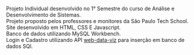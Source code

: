 Projeto Individual desenvolvido no 1° Semestre do curso de Análise e Desenvolvimento de Sistemas.<br>
Projeto proposto pelos professores e monitores da São Paulo Tech School.<br>
Site desenvolvido em HTML, CSS E Javascript.<br>
Banco de dados utilizando MySQL Workbench.<br>
Login e Cadastro utilizando API <a href="https://github.com/BandTec/web-data-viz">web-data-viz</a> para inserção em banco de dados SQl.<br>
